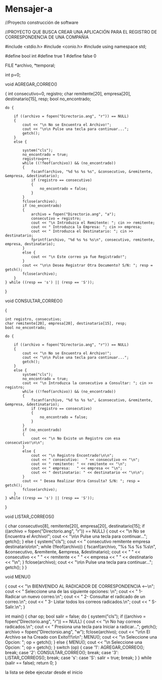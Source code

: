 # Mensajer-a

//Proyecto construcción de software

//PROYECTO QUE BUSCA CREAR UNA APLICACIÓN PARA EL REGISTRO DE CORRESPONDENCIA DE UNA COMPAÑIA

#include <stdio.h>
#include <conio.h>
#include <iostream>
using namespace std;

#define bool int
#define true 1
#define false 0

FILE *archivo, *temporal;

int p=0;

void AGREGAR_CORREO()

{
	int consecutivo=0, registro;
	char remitente[20], empresa[20], destinatario[15], resp;
	bool no_encontrado;

	do {

		if ((archivo = fopen("Directorio.ang", "r")) == NULL)
		{
			cout << "\n No se Encuentra el Archivo!";
			cout << "\n\n Pulse una tecla para continuar...";
			getch();
		}
		else {

			system("cls");
			no_encontrado = true;
			registro=p++;
			while ((!feof(archivo)) && (no_encontrado))
			{
				fscanf(archivo, "%d %s %s %s", &consecutivo, &remitente, &empresa, &destinatario);
				if (registro == consecutivo)
				{
					no_encontrado = false;
				}
			}
			fclose(archivo);
			if (no_encontrado)
			{
				archivo = fopen("Directorio.ang", "a");
				consecutivo = registro;
				cout << "\n Introduzca el Remitente: "; cin >> remitente;
				cout << " Introduzca la Empresa: "; cin >> empresa;
				cout << " Introduzca el Destinatario: "; cin >> destinatario;
				fprintf(archivo, "%d %s %s %s\n", consecutivo, remitente, empresa, destinatario); 
			}
			else {
				cout << "\n Este correo ya fue Registrado!";
			}
			cout << "\n\n Desea Registrar Otra Documento? S/N: "; resp = getch();
			fclose(archivo);
		}
	} while ((resp == 's') || (resp == 'S'));
} 

void CONSULTAR_CORREO()

{

	int registro, consecutivo;
	char remitente[20], empresa[20], destinatario[15], resp;
	bool no_encontrado;

	do {

		if ((archivo = fopen("Directorio.ang", "r")) == NULL)
		{
			cout << "\n No se Encuentra el Archivo!";
			cout << "\n\n Pulse una tecla para continuar...";
			getch();
		}
		else {
			system("cls");
			no_encontrado = true;
			cout << "\n Introduzca la consecutivo a Consultar: "; cin >> registro;
			while ((!feof(archivo)) && (no_encontrado))
			{
				fscanf(archivo, "%d %s %s %s", &consecutivo, &remitente, &empresa, &destinatario);
				if (registro == consecutivo)
				{
					no_encontrado = false;
				}
			}
			if (no_encontrado)
			{
				cout << "\n No Existe un Registro con esa consecutivo!\n\n";
			}
			else {
				cout << "\n Registro Encontrado!\n\n";
				cout << " consecutivo:   " << consecutivo << "\n";
				cout << " remitente: " << remitente << "\n";
				cout << " empresa:   " << empresa << "\n";
				cout << " destinatario: " << destinatario << "\n\n";
			}
			cout << " Desea Realizar Otra Consulta? S/N: "; resp = getch();
			fclose(archivo);
		}
	} while ((resp == 's') || (resp == 'S'));
} 


void LISTAR_CORREOS()

{
	char consecutivo[8], remitente[20], empresa[20], destinatario[15];
	if ((archivo = fopen("Directorio.ang", "r")) == NULL)
	{
		cout << "\n No se Encuentra el Archivo!";
		cout << "\n\n Pulse una tecla para continuar...";
		getch();
	}
	else {
		system("cls");
		cout << "  consecutivo        remitente        empresa        destinatario\n\n";
		while (!feof(archivo))
		{
			fscanf(archivo, "%s %s %s %s\n", &consecutivo, &remitente, &empresa, &destinatario);
			cout << " " << consecutivo << "     " << remitente << "         " << empresa << "          " << destinatario << "\n";
		}
		fclose(archivo);
		cout << "\n\n Pulse una tecla para continuar...";
		getch();
	}
} 

void MENU()

{
	cout << "\n    BIENVENIDO AL RADICADOR DE CORRESPONDENCIA <--\n";
	cout << "          Seleccione una de las siguiente opciones: \n";
	cout << " 1- Radicar un nuevo correo.\n";
	cout << " 2- Consultar el radicado de un correo.\n";
	cout << " 3- Listar todos los correos radicados.\n";
	cout << " S- Salir.\n";
}

int main()
{
	char op;
	bool salir = false;
	do {
		system("cls");
		if ((archivo = fopen("Directorio.ang", "r")) == NULL)
		{
			cout << "\n No hay correos radicados.\n";
			cout << " Presiona una tecla para Iniciar a radicar...";
			getch();
			archivo = fopen("Directorsio.ang", "w");
			fclose(archivo);
			cout << "\n\n El Archivo se ha Creado con Exito!!!\n\n";
			MENU();
			cout << "\n Seleccione una Opcion: "; op = getch();
		}
		else {
			MENU();
			cout << "\n Seleccione una Opcion: "; op = getch();
		}
		switch (op)
		{
		case '1':
			AGREGAR_CORREO();
			break;
		case '2':
			CONSULTAR_CORREO();
			break;
		case '3':
			LISTAR_CORREOS();
			break;
		case 's': case 'S':
			salir = true;
			break;
		}
	} while (salir == false);
	return 0;
} 
 
 la lista se debe ejecutar desde el inicio
